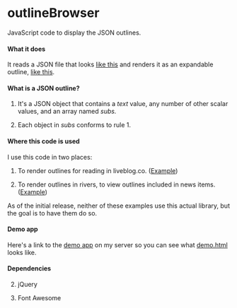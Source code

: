 # outlineBrowser

JavaScript code to display the JSON outlines.

#### What it does

It reads a JSON file that looks <a href="http://liveblog.co/users/davewiner/2015/05/13/appleWatchNotes.json">like this</a> and renders it as an expandable outline, <a href="http://fargo.io/code/shared/outlinebrowser/demo1/index.html">like this</a>.

#### What is a JSON outline?

1. It's a JSON object that contains a <i>text</i> value, any number of other scalar values, and an array named <i>subs.</i>  

2. Each object in <i>subs</i> conforms to rule 1. 

#### Where this code is used

I use this code in two places:

1. To render outlines for reading in liveblog.co. (<a href="http://liveblog.co/users/davewiner/2015/05/13/appleWatchNotes.html">Example</a>)

2. To render outlines in rivers, to view outlines included in news items. (<a href="http://radio3.io/rivers/demo1/index.html">Example</a>)

As of the initial release, neither of these examples use this actual library, but the goal is to have them do so.

#### Demo app

Here's a link to the <a href="http://fargo.io/code/shared/outlinebrowser/demo1/index.html">demo app</a> on my server so you can see what <a href="https://github.com/scripting/outlineBrowser/blob/master/demo.html">demo.html</a> looks like.

#### Dependencies

2. jQuery

1. Font Awesome

